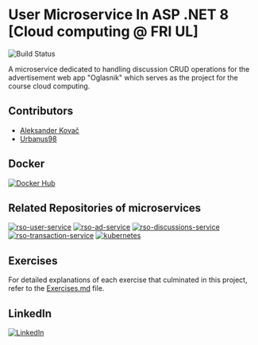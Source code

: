 # User Microservice In ASP .NET 8 [Cloud computing @ FRI UL]

![Build Status](https://img.shields.io/badge/Build-Passing-brightgreen)

A microservice dedicated to handling discussion CRUD operations for the advertisement web app "Oglasnik" which serves as the project for the course cloud computing.

## Contributors
- [Aleksander Kovač](https://github.com/shanji97)
- [Urbanus98](https://github.com/urbanus98)

## Docker
[![Docker Hub](https://img.shields.io/badge/Build-Passing-brightgreen)](https://hub.docker.com/r/muchacho3alex/rsouserservice/tags)

## Related Repositories of microservices
 [![rso-user-service](https://img.shields.io/badge/GitHub-rso--ad--service-blue)](https://github.com/Faculty-Projects-Organisation/rso-user-service)
 [![rso-ad-service](https://img.shields.io/badge/GitHub-rso--ad--service-blue)](https://github.com/Faculty-Projects-Organisation/rso-ad-service)
 [![rso-discussions-service](https://img.shields.io/badge/GitHub-rso--discussions--service-blue)](https://github.com/Faculty-Projects-Organisation/rso-discussions-service)
[![rso-transaction-service](https://img.shields.io/badge/GitHub-rso--transaction--service-blue)](https://github.com/Faculty-Projects-Organisation/rso-transaction-service)
[![kubernetes](https://img.shields.io/badge/GitHub-kubernetes-blue)](https://github.com/Faculty-Projects-Organisation/kubernetes)

## Exercises
For detailed explanations of each exercise that culminated in this project, refer to the [Exercises.md](Exercises.md) file.

## LinkedIn
[![LinkedIn](https://img.shields.io/badge/LinkedIn-Profile-blue)](https://www.linkedin.com/in/aleksander-kova%C4%8D-0662a8156/)
